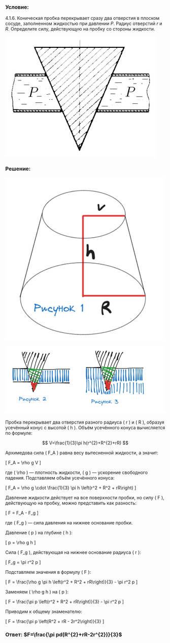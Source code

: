 ###  Условие:

$4.1.6.$ Коническая пробка перекрывает сразу два отверстия в плоском сосуде, заполненном жидкостью при давлении $P$. Радиус отверстий $r$ и $R$. Определите силу, действующую на пробку со стороны жидкости.

![К задаче $4.1.6$|475x381, 35%](../../img/4.1.6/4.1.6.png)

###  Решение:

![|501x512, 30%](../../img/4.1.6/sol1.png)

![|1007x430, 60%](../../img/4.1.6/sol2.png)

Пробка перекрывает два отверстия разного радиуса \( r \) и \( R \), образуя усечённый конус с высотой \( h \). Объём усечённого конуса вычисляется по формуле:

$$
V=\frac{1}{3}\pi h(r^{2}+R^{2}+rR)
$$

Архимедова сила \( F_A \) равна весу вытесненной жидкости, а значит:

\[
F_A = \rho g V
\]

где \( \rho \) — плотность жидкости, \( g \) — ускорение свободного падения.
Подставляем объём усечённого конуса:

\[
F_A = \rho g \cdot \frac{1}{3} \pi h \left(r^2 + R^2 + rR\right)
\]

Давление жидкости действует на все поверхности пробки, но силу \( F \), действующую на пробку, можно представить как разность:

\[
F = F_A - F_g
\]

где \( F_g \) — сила давления на нижнее основание пробки.

Давление \( p \) на глубине \( h \):

\[
p = \rho g h
\]

Сила \( F_g \), действующая на нижнее основание радиуса \( r \):

\[
F_g = \pi r^2 p
\]

Подставляем значения в формулу \( F \):

\[
F = \frac{\rho g \pi h \left(r^2 + R^2 + rR\right)}{3} - \pi r^2 p
\]

Заменяем \( \rho g h \) на \( p \):

\[
F = \frac{\pi p \left(r^2 + R^2 + rR\right)}{3} - \pi r^2 p
\]

Приводим к общему знаменателю:

\[
F = \frac{\pi p \left(R^2 + rR - 2r^2\right)}{3}
\]

###  Ответ: $F=\frac{\pi pd(R^{2}+rR-2r^{2})}{3}$
